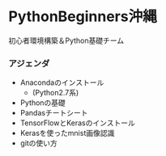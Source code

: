 # PythonBeginners沖縄
初心者環境構築＆Python基礎チーム

### アジェンダ
- Anacondaのインストール
	- (Python2.7系)
- Pythonの基礎
- Pandasチートシート
- TensorFlowとKerasのインストール
- Kerasを使ったmnist画像認識
- gitの使い方
